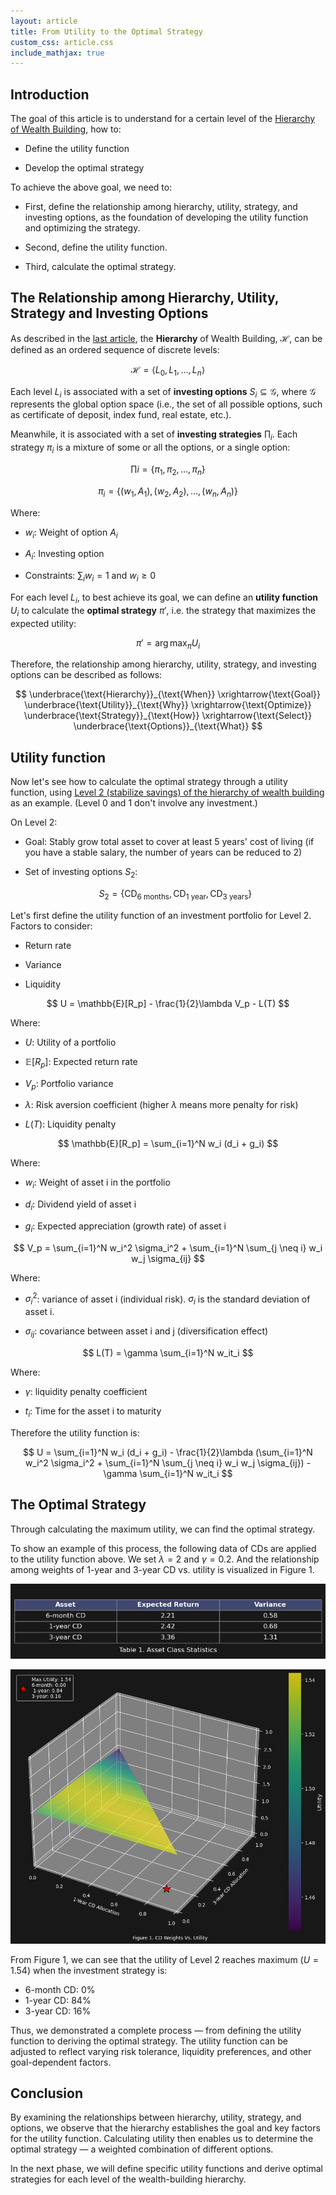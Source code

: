 ```yaml
---
layout: article
title: From Utility to the Optimal Strategy
custom_css: article.css
include_mathjax: true
---
```


## Introduction ##

The goal of this article is to understand for a certain level of the [Hierarchy of Wealth Building](https://littlemissdragon.github.io/blog/2025/05/24/hierarchy-of-wealth-building), how to: 

+ Define the utility function
  
+ Develop the optimal strategy 

To achieve the above goal, we need to:

+ First, define the relationship among hierarchy, utility, strategy, and investing options, as the foundation of developing the utility function and optimizing the strategy.

  
+ Second, define the utility function.

  
+ Third, calculate the optimal strategy.
  

## The Relationship among Hierarchy, Utility, Strategy and Investing Options ##

As described in the [last article](https://littlemissdragon.github.io/blog/2025/05/24/hierarchy-of-wealth-building), the **Hierarchy** of Wealth Building, $\mathcal{H}$, can be defined as an ordered sequence of discrete levels:

$$
\mathcal{H} = \langle L_0, L_1, \dots, L_n \rangle
$$

Each level $L_i$ is associated with a set of **investing options** $S_i \subseteq \mathcal{G}$, where $\mathcal{G}$ represents the global option space (i.e., the set of all possible options, such as certificate of deposit, index fund, real estate, etc.). 

Meanwhile, it is associated with a set of **investing strategies** $\prod_i$. Each strategy $\pi_i$ is a mixture of some or all the options, or a single option:

$$
\prod i = \{\pi_1, \pi_2, \dots, \pi_n\}
$$

$$
\pi_i = \{(w_1, A_1), (w_2, A_2), \dots, (w_n, A_n)\}
$$

Where:

+ $w_i$: Weight of option $A_i$

+ $A_i$: Investing option

+ Constraints: $\sum_{i} w_i = 1$ and $w_i \geq 0$


For each level $L_i$, to best achieve its goal, we can define an **utility function** $U_i$ to calculate the **optimal strategy** $\pi'$, i.e. the strategy that maximizes the expected utility:

$$
\pi' = \arg\max_{\pi} U_i
$$


Therefore, the relationship among hierarchy, utility, strategy, and investing options can be described as follows:

$$
\underbrace{\text{Hierarchy}}_{\text{When}} \xrightarrow{\text{Goal}} 
\underbrace{\text{Utility}}_{\text{Why}} \xrightarrow{\text{Optimize}} \underbrace{\text{Strategy}}_{\text{How}} \xrightarrow{\text{Select}} \underbrace{\text{Options}}_{\text{What}}
$$


## Utility function ##

Now let's see how to calculate the optimal strategy through a utility function, using [Level 2 (stabilize savings) of the hierarchy of wealth building](https://littlemissdragon.github.io/blog/2025/05/24/hierarchy-of-wealth-building) as an example. (Level 0 and 1 don't involve any investment.)

On Level 2: 

+ Goal: Stably grow total asset to cover at least 5 years' cost of living (if you have a stable salary, the number of years can be reduced to 2)

+ Set of investing options $S_2$:
  
  $$
  S_2 = \{ \text{CD}_{\text{6 months}}, \text{CD}_{\text{1 year}}, \text{CD}_{\text{3 years}}\}
  $$

Let's first define the utility function of an investment portfolio for Level 2. Factors to consider:

+ Return rate

  
+ Variance

  
+ Liquidity

$$
U = \mathbb{E}[R_p] - \frac{1}{2}\lambda V_p - L(T)
$$

Where:

+ $U$: Utility of a portfolio

  
+ $\mathbb{E}[R_p]$: Expected return rate

  
+ $V_p$: Portfolio variance

  
+ $\lambda$: Risk aversion coefficient (higher $\lambda$ means more penalty for risk)

  
+ $L(T)$: Liquidity penalty

$$
\mathbb{E}[R_p] = \sum_{i=1}^N w_i (d_i + g_i)
$$

Where:

+ $w_i$: Weight of asset i in the portfolio

  
+ $d_i$: Dividend yield of asset i

  
+ $g_i$: Expected appreciation (growth rate) of asset i


$$
V_p = \sum_{i=1}^N w_i^2 \sigma_i^2 + \sum_{i=1}^N \sum_{j \neq i} w_i w_j \sigma_{ij}
$$

Where:

+ $\sigma_i^2$: variance of asset i (individual risk). $\sigma_i$ is the standard deviation of asset i.

  
+ $\sigma_{ij}$: covariance between asset i and j (diversification effect)


$$
L(T) = \gamma \sum_{i=1}^N w_it_i
$$

Where:

+ $\gamma$: liquidity penalty coefficient


+ $t_i$: Time for the asset i to maturity



Therefore the utility function is:

$$
U = \sum_{i=1}^N w_i (d_i + g_i) - \frac{1}{2}\lambda (\sum_{i=1}^N w_i^2 \sigma_i^2 + \sum_{i=1}^N \sum_{j \neq i} w_i w_j \sigma_{ij}) - \gamma \sum_{i=1}^N w_it_i
$$


## The Optimal Strategy ##

Through calculating the maximum utility, we can find the optimal strategy. 

To show an example of this process, the following data of CDs are applied to the utility function above. We set $\lambda=2$ and $\gamma=0.2$. And the relationship among weights of 1-year and 3-year CD vs. utility is visualized in Figure 1. 


    
![png](/assets/images/2025-06-11-from-utility-to-optimal-strategy_files/2025-06-11-from-utility-to-optimal-strategy_5_0.png)
    



    
![png](/assets/images/2025-06-11-from-utility-to-optimal-strategy_files/2025-06-11-from-utility-to-optimal-strategy_6_0.png)
    


From Figure 1, we can see that the utility of Level 2 reaches maximum ($U=1.54$) when the investment strategy is:

+ 6-month CD: 0%
+ 1-year CD: 84%
+ 3-year CD: 16%

Thus, we demonstrated a complete process — from defining the utility function to deriving the optimal strategy. The utility function can be adjusted to reflect varying risk tolerance, liquidity preferences, and other goal-dependent factors.

## Conclusion ##

By examining the relationships between hierarchy, utility, strategy, and options, we observe that the hierarchy establishes the goal and key factors for the utility function. Calculating utility then enables us to determine the optimal strategy — a weighted combination of different options.

In the next phase, we will define specific utility functions and derive optimal strategies for each level of the wealth-building hierarchy.
